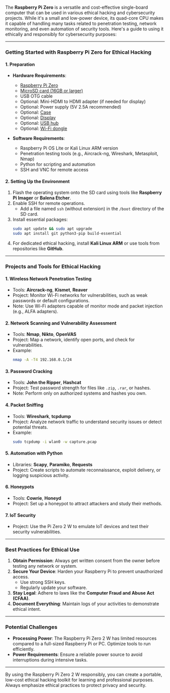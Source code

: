 The **Raspberry Pi Zero** is a versatile and cost-effective single-board computer that can be used in various ethical hacking and cybersecurity projects. While it's a small and low-power device, its quad-core CPU makes it capable of handling many tasks related to penetration testing, network monitoring, and even automation of security tools. Here's a guide to using it ethically and responsibly for cybersecurity purposes:

---

### **Getting Started with Raspberry Pi Zero for Ethical Hacking**

#### **1. Preparation**
- **Hardware Requirements**:
  - [Raspberry Pi Zero](https://www.waveshare.com/product/raspberry-pi/boards-kits/raspberry-pi-zero-2-w-cat/raspberry-pi-zero-2-w.htm?sku=21039)
  - [MicroSD card (16GB or larger)](https://www.waveshare.com/product/raspberry-pi/boards-kits/raspberry-pi-zero-2-w-cat/raspberry-pi-sd-card.htm?sku=29009)
  - USB OTG cable
  - Optional: Mini-HDMI to HDMI adapter (if needed for display)
  - Optional: Power supply (5V 2.5A recommended)
  - Optional: [Case](https://www.waveshare.com/product/raspberry-pi/boards-kits/raspberry-pi-zero-2-w-cat/pi-zero-case-b.htm)
  - Optional: [Display](https://www.waveshare.com/product/raspberry-pi/boards-kits/raspberry-pi-zero-2-w-cat/2.13inch-e-paper-hat-plus.htm)
  - Optional: [USB hub](https://www.waveshare.com/product/raspberry-pi/boards-kits/raspberry-pi-zero-2-w-cat/usb-hub-hat.htm?___SID=U)
  - Optional: [Wi-Fi dongle](https://alfa-network.eu/awus036nha)

- **Software Requirements**:
  - Raspberry Pi OS Lite or Kali Linux ARM version
  - Penetration testing tools (e.g., Aircrack-ng, Wireshark, Metasploit, Nmap)
  - Python for scripting and automation
  - SSH and VNC for remote access

#### **2. Setting Up the Environment**
1. Flash the operating system onto the SD card using tools like **Raspberry Pi Imager** or **Balena Etcher**.
2. Enable SSH for remote operations.
   - Add a file named `ssh` (without extension) in the `/boot` directory of the SD card.
3. Install essential packages:
   ```bash
   sudo apt update && sudo apt upgrade
   sudo apt install git python3-pip build-essential
   ```
4. For dedicated ethical hacking, install **Kali Linux ARM** or use tools from repositories like **GitHub**.

---

### **Projects and Tools for Ethical Hacking**

#### **1. Wireless Network Penetration Testing**
- Tools: **Aircrack-ng**, **Kismet**, **Reaver**
- Project: Monitor Wi-Fi networks for vulnerabilities, such as weak passwords or default configurations.
- Note: Use Wi-Fi adapters capable of monitor mode and packet injection (e.g., ALFA adapters).

#### **2. Network Scanning and Vulnerability Assessment**
- Tools: **Nmap**, **Nikto**, **OpenVAS**
- Project: Map a network, identify open ports, and check for vulnerabilities.
- Example:
  ```bash
  nmap -A -T4 192.168.0.1/24
  ```

#### **3. Password Cracking**
- Tools: **John the Ripper**, **Hashcat**
- Project: Test password strength for files like `.zip`, `.rar`, or hashes.
- Note: Perform only on authorized systems and hashes you own.

#### **4. Packet Sniffing**
- Tools: **Wireshark**, **tcpdump**
- Project: Analyze network traffic to understand security issues or detect potential threats.
- Example:
  ```bash
  sudo tcpdump -i wlan0 -w capture.pcap
  ```

#### **5. Automation with Python**
- Libraries: **Scapy**, **Paramiko**, **Requests**
- Project: Create scripts to automate reconnaissance, exploit delivery, or logging suspicious activity.

#### **6. Honeypots**
- Tools: **Cowrie**, **Honeyd**
- Project: Set up a honeypot to attract attackers and study their methods.

#### **7. IoT Security**
- Project: Use the Pi Zero 2 W to emulate IoT devices and test their security vulnerabilities.

---

### **Best Practices for Ethical Use**
1. **Obtain Permission**: Always get written consent from the owner before testing any network or system.
2. **Secure Your Device**: Harden your Raspberry Pi to prevent unauthorized access.
   - Use strong SSH keys.
   - Regularly update your software.
3. **Stay Legal**: Adhere to laws like the **Computer Fraud and Abuse Act (CFAA)**.
4. **Document Everything**: Maintain logs of your activities to demonstrate ethical intent.

---

### **Potential Challenges**
- **Processing Power**: The Raspberry Pi Zero 2 W has limited resources compared to a full-sized Raspberry Pi or PC. Optimize tools to run efficiently.
- **Power Requirements**: Ensure a reliable power source to avoid interruptions during intensive tasks.

---

By using the Raspberry Pi Zero 2 W responsibly, you can create a portable, low-cost ethical hacking toolkit for learning and professional purposes. Always emphasize ethical practices to protect privacy and security.
